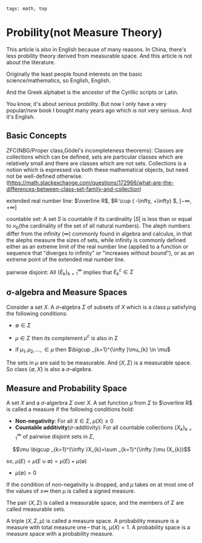 ```
tags: math, top
```

# Probility(not Measure Theory)

This article is also in English because of many reasons. In China, there's less probility theory derived from measurable space. And this article is not about the literature.

Originally the least people found interests on the basic science/mathematics, so English, English.

And the Greek alphabet is the ancestor of the Cyrillic scripts or Latin.

You know, it's about *serious* probility. But now I only have a very popular/*new* book I bought many years ago which is not very serious. And it's English.

## Basic Concepts

ZFC(NBG/Proper class,Gödel's incompleteness theorems): Classes are collections which can be defined, sets are particular classes which are relatively small and there are classes which are not sets. Collections is a notion which is expressed via both these mathematical objects, but need not be well-defined otherwise.(https://math.stackexchange.com/questions/172966/what-are-the-differences-between-class-set-family-and-collection)

extended real number line: $\overline R$, $R \cup ( -\infty, +\infty) $, $[ -\infty, +\infty]$

countable set: A set $S$ is countable if its cardinality $|S|$ is less than or equal to $\aleph _{0}$(the cardinality of the set of all natural numbers). The aleph numbers differ from the infinity (∞) commonly found in algebra and calculus, in that the alephs measure the sizes of sets, while infinity is commonly defined either as an extreme limit of the real number line (applied to a function or sequence that "diverges to infinity" or "increases without bound"), or as an extreme point of the extended real number line. 

pairwise disjoint: All $\{E_k\}_{k=1}^{\infty}$ implies that $E_k^c \in \Sigma$ 


## σ-algebra and Measure Spaces

Consider a set $X$. A $σ$–algebra $\Sigma$ of subsets of $X$ which is a class $\mu$ satisfying the following conditions:

- $\emptyset ∈ \Sigma$

- $\mu \in \Sigma$ then its complement $\mu^c$ is also in $\Sigma$

- if $\mu_1, \mu_2,..., \in \mu$ then $\bigcup _{k=1}^{\infty }\mu_{k} \in \mu$

The sets in $\mu$ are said to be measurable. And $(X, \Sigma)$ is a measurable space.
So class $\{\emptyset, X\}$ is also a $σ$–algebra.

## Measure and Probability Space

A set $X$ and a $\sigma$-algerbra $\Sigma$ over $X$. A set function $\mu$ from $\Sigma$ to $\overline R$ is called a measure if the following conditions hold:

- **Non-negativity**: For all $X \in \Sigma$, $\mu(X) \ge 0$
- **Countable additivity**($\sigma$-additivity): 
 For all countable collections $\{X_k\}_{k=1}^{\infty}$ of pairwise disjoint sets in $\Sigma$,

 $$\mu \bigcup _{k=1}^{\infty }X_{k}=\sum _{k=1}^{\infty }\mu (X_{k})$$

so, $\mu (E)=\mu (E\cup \emptyset )=\mu (E)+\mu (\emptyset )$
- $\mu(\emptyset) = 0$


If the condition of non-negativity is dropped, and $\mu$ takes on at most one of the values of $\pm∞$ then $\mu$ is called a signed measure.

The pair $(X,\Sigma)$ is called a measurable space, and the members of $\Sigma$ are called measurable sets.

A triple $(X,\Sigma ,\mu )$ is called a measure space. A probability measure is a measure with total measure one – that is, $\mu (X)=1$. A probability space is a measure space with a probability measure. 

